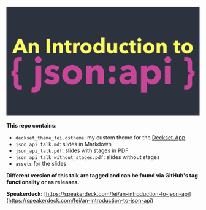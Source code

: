 ![conver-image](https://github.com/zfhui/json_api_talk/blob/master/json_api_talk_cover.jpg)

**This repo contains:**

* `deckset_theme_fei.dstheme`: my custom theme for the [Deckset-App](https://www.deckset.com)
* `json_api_talk.md`: slides in Markdown
* `json_api_talk.pdf`: slides with stages in PDF
* `json_api_talk_without_stages.pdf`: slides without stages
* `assets` for the slides

**Different version of this talk are tagged and can be found via GitHub's tag functionality or as releases.**


**Speakerdeck:** [https://speakerdeck.com/fei/an-introduction-to-json-api](https://speakerdeck.com/fei/an-introduction-to-json-api)
